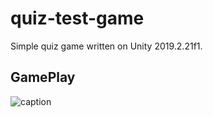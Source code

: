 # quiz-test-game

Simple quiz game written on Unity 2019.2.21f1.

## GamePlay
![caption](https://github.com/toha-dev/quiz-test-game/blob/main/GamePlay/GamePlay.gif)
